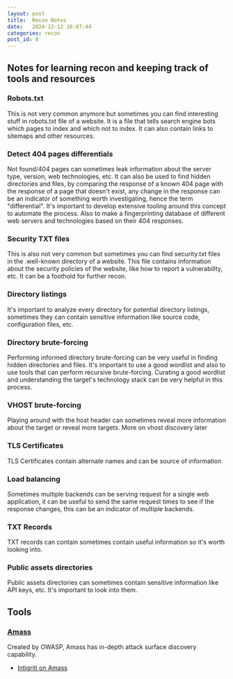 ```yaml
---
layout: post
title:  Recon Notes
date:   2024-12-12 16:07:44
categories: recon
post_id: 8
---
```


## Notes for learning recon and keeping track of tools and resources

### Robots.txt

This is not very common anymore but sometimes you can find interesting stuff in robots.txt file of a website. It is a file that tells search engine bots which pages to index and which not to index. It can also contain links to sitemaps and other resources.

### Detect 404 pages differentials

Not found/404 pages can sometimes leak information about the server type, version, web technologies, etc. It can also be used to find hidden directories and files, by comparing the response of a known 404 page with the response of a page that doesn't exist, any change in the response can be an indicator of something worth investigating, hence the term "differential". It's important to develop extensive tooling around this concept to automate the process. Also to make a fingerprinting database of different web servers and technologies based on their 404 responses.

### Security TXT files

This is also not very common but sometimes you can find security.txt files in the .well-known directory of a website. This file contains information about the security policies of the website, like how to report a vulnerability, etc. It can be a foothold for further recon.

### Directory listings

It's important to analyze every directory for potential directory listings, sometimes they can contain sensitive information like source code, configuration files, etc.

### Directory brute-forcing

Performing informed directory brute-forcing can be very useful in finding hidden directories and files. It's important to use a good wordlist and also to use tools that can perform recursive brute-forcing. Curating a good wordlist and understanding the target's technology stack can be very helpful in this process.

### VHOST brute-forcing

Playing around with the host header can sometimes reveal more information about the target or reveal more targets. More on vhost discovery later

### TLS Certificates

TLS Certificates contain alternate names and can be source of information

### Load balancing

Sometimes multiple backends can be serving request for a single web application, it can be useful to send the same request times to see if the response changes, this can be an indicator of multiple backends.

### TXT Records

TXT records can contain sometimes contain useful information so it's worth looking into.

### Public assets directories

Public assets directories can sometimes contain sensitive information like API keys, etc. It's important to look into them.

## Tools

### [Amass](https://github.com/owasp-amass/amass)

Created by OWASP, Amass has in-depth attack surface discovery capability.

- [Intigriti on Amass](https://blog.intigriti.com/hacking-tools/hacker-tools-amass-hunting-for-subdomains)
